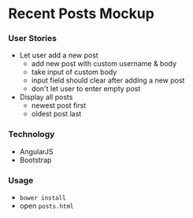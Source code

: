 # Recent Posts Mockup

### User Stories
* Let user add a new post
    * add new post with custom username & body
    * take input of custom body
    * input field should clear after adding a new post
    * don't let user to enter empty post
* Display all posts
    * newest post first
    * oldest post last
    
### Technology
- AngularJS
- Bootstrap

### Usage
* `bower install`
* open `posts.html`
